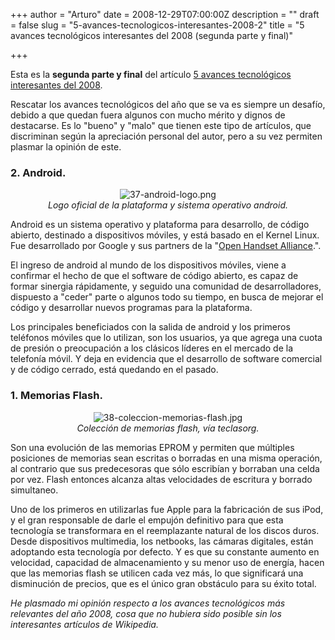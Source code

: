 +++
author = "Arturo"
date = 2008-12-29T07:00:00Z
description = ""
draft = false
slug = "5-avances-tecnologicos-interesantes-2008-2"
title = "5 avances tecnológicos interesantes del 2008 (segunda parte y final)"

+++
<p>Esta es la <strong>segunda parte y final</strong> del artículo <a href="https://geek.cl/5-avances-tecnologicos-interesantes-2008">5 avances tecnológicos interesantes del 2008</a>.</p>

<p>Rescatar los avances tecnológicos del año que se va es siempre un desafío, debido a que quedan fuera algunos con mucho mérito y dignos de destacarse. Es lo "bueno" y "malo" que tienen este tipo de artículos, que discriminan según la apreciación personal del autor, pero a su vez permiten plasmar la opinión de este.</p>

<h3>2. Android.</h3>
<p align="center"><img src="https://geek.cl/images/import/37-android-logo.png" alt="37-android-logo.png" /><br /><cite>Logo oficial de la plataforma y sistema operativo android.</cite></p>
Android es un sistema operativo y plataforma para desarrollo, de código abierto, destinado a dispositivos móviles, y está basado en el Kernel Linux. Fue desarrollado por Google y sus partners de la "<a href="https://www.openhandsetalliance.com">Open Handset Alliance</a>.".</p>

<p>El ingreso de android al mundo de los dispositivos móviles, viene a confirmar el hecho de que el software de código abierto, es capaz de formar sinergia rápidamente, y seguido una comunidad de desarrolladores, dispuesto a "ceder" parte o algunos todo su tiempo, en busca de mejorar el código y desarrollar nuevos programas para la plataforma.</p>

<p>Los principales beneficiados con la salida de android y los primeros teléfonos móviles que lo utilizan, son los usuarios, ya que agrega una cuota de presión o preocupación a los clásicos líderes en el mercado de la telefonía móvil. Y deja en evidencia que el desarrollo de software comercial y de código cerrado, está quedando en el pasado.</p>

<h3>1. Memorias Flash.</h3>
<p align="center"><img src="https://geek.cl/images/import/38-coleccion-memorias-flash.jpg" alt="38-coleccion-memorias-flash.jpg" /><br /><cite>Colección de memorias flash, vía teclasorg.</cite></p>
<p>Son una evolución de las memorias EPROM y permiten que múltiples posiciones de memorias sean escritas o borradas en una misma operación, al contrario que sus predecesoras que sólo escribían y borraban una celda por vez. Flash entonces alcanza altas velocidades de escritura y borrado simultaneo.</p>

<p>Uno de los primeros en utilizarlas fue Apple para la fabricación de sus iPod, y el gran responsable de darle el empujón definitivo para que esta tecnología se transformara en el reemplazante natural de los discos duros. Desde dispositivos multimedia, los netbooks, las cámaras digitales, están adoptando esta tecnología por defecto. Y es que su constante aumento en velocidad, capacidad de almacenamiento y su menor uso de energía, hacen que las memorias flash se utilicen cada vez más, lo que significará una disminución de precios, que es el único gran obstáculo para su éxito total.</p>

<p><em>He plasmado mi opinión respecto a los avances tecnológicos más relevantes del año 2008, cosa que no hubiera sido posible sin los interesantes artículos de Wikipedia</a>.</em></p>
